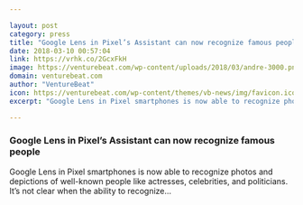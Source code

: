 ```yaml
---

layout: post
category: press
title: "Google Lens in Pixel’s Assistant can now recognize famous people"
date: 2018-03-10 00:57:04
link: https://vrhk.co/2GcxFkH
image: https://venturebeat.com/wp-content/uploads/2018/03/andre-3000.png?fit=1200%2C600&strip=all
domain: venturebeat.com
author: "VentureBeat"
icon: https://venturebeat.com/wp-content/themes/vb-news/img/favicon.ico
excerpt: "Google Lens in Pixel smartphones is now able to recognize photos and depictions of well-known people like actresses, celebrities, and politicians. It’s not clear when the ability to recognize…"

---
```


### Google Lens in Pixel’s Assistant can now recognize famous people

Google Lens in Pixel smartphones is now able to recognize photos and depictions of well-known people like actresses, celebrities, and politicians. It’s not clear when the ability to recognize…